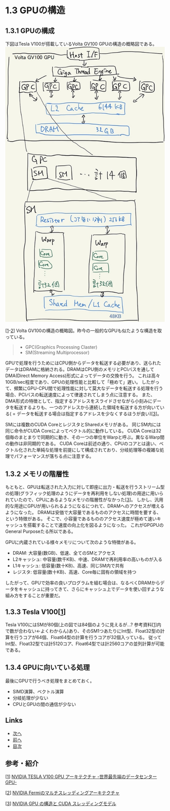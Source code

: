# 1.3 GPUの構造
## 1.3.1 GPUの構成
下図はTesla V100が搭載しているVolta GV100 GPUの構造の概略図である。
![1.3-gpu-arch.jpg](./images/1.3-gpu-arch.jpg)

[[1]-[2]] Volta GV100の構造の概略図。昨今の一般的なGPUも似たような構造を取っている。

>* GPC(Graphics Processing Claster)
>* SM(Streaming Multiprocessor)

GPUで処理を行うためにはCPU側からデータを転送する必要があり、送られたデータはDRAMに格納される。DRAMはCPU側のメモリとPCIバスを通してDMA(Direct Memory Access)形式によってデータの交換を行う。
これは高々10GB/sec程度であり、GPUの処理性能と比較して「極めて」遅い。
したがって、頻繁にGPU-CPU間で処理性能に対して莫大なデータを転送する処理を行う場合、PCIバスの転送速度によって律速されてしまう点に注意する。
また、DMA形式の特徴として、指定するアドレスをスライドさせながら小刻みにデータを転送するよりも、一つのアドレスから連続した領域を転送する方が向いている( = データを転送する場合は指定するアドレスを少なくするほうが良い)[[3]]。

SMには複数のCUDA CoreとレジスタとSharedメモリがある。
同じSM内には同じ命令がCUDA Coreによってベクトル的に動作している。
CUDA Coreは32個毎のまとまりで同期的に動き、その一つの単位をWarpと呼ぶ。異なるWarp間の動作は非同期的である。
CUDA Coreは前述の通り、CPUのコアとは違い、ベクトル化された単純な処理を前提にして構成されており、分岐処理等の複雑な処理でパフォーマンスが落ちる点に注意する。

## 1.3.2 メモリの階層性
もともと、GPUは転送された入力に対して即座に出力・転送を行うストリーム型の処理(グラフィック処理のようにデータを再利用をしない処理)の用途に用いられていたので、CPUにあるようなメモリの階層性がなかった[[3]]。
しかし、汎用的な用途にGPUが用いられるようになるにつれて、DRAMへのアクセスが増えるようになった。
DRAMは安価で大容量であるもののアクセスに時間を要する、という特徴がある。
そこで、小容量であるもののアクセス速度が極めて速いキャッシュを搭載することで速度の向上化を図るようになった。
これがGPGPUのGeneral Purposeたる所以である。

GPUに内蔵されている様々メモリについて次のような特徴がある。

* DRAM: 大容量(数GB)、低速、全てのSMとアクセス
* L2キャッシュ: 中容量(数千KB)、中速、DRAMで再利用率の高いものが入る
* L1キャッシュ: 低容量(数十KB)、高速、同じSM内で共有
* レジスタ: 低容量(数十KB)、高速、Core毎に固有の領域を持つ

したがって、GPUで効率の良いプログラムを組む場合は、なるべくDRAMからデータをキャッシュに持ってきて、さらにキャッシュ上でデータを使い回すような組み方をすることが重要だ。

## 1.3.3 Tesla V100[[1]]
Tesla V100にはSMが80個(上の図では84個のように見えるが...? 参考資料[[1]]内で数が合わない←よくわからん)あり、そのSM1つあたりにInt型、Float32型の計算を行うコアが64個、Float64型の計算を行うコアが32個入っている。
従ってInt型、Float32型では計5120コア、Float64型では計2560コアの並列計算が可能である。

## 1.3.4 GPUに向いている処理
最後にGPUで行うべき処理をまとめておく。

* SIMD演算、ベクトル演算
* 分岐処理が少ない
* CPUとGPUの間の通信が少ない

## Links
* [次へ](./1.4.md)
* [前へ](./1.2.md)
* [目次](./index.md)

## 参考・紹介
[[1]] [NVIDIA TESLA V100 GPU アーキテクチャ -世界最先端のデータセンター GPU-][1]

[[2]] [NVIDIA Fermiのマルチスレッディングアーキテクチャ][2]

[[3]] [NVIDIA GPU の構造と CUDA スレッディングモデル][3]

[1]: https://www.google.com/url?sa=t&rct=j&q=&esrc=s&source=web&cd=&ved=2ahUKEwivl8j6trbqAhUQHXAKHYBoApYQFjAAegQIARAB&url=https%3A%2F%2Fimages.nvidia.com%2Fcontent%2Fpdf%2Ftesla%2FVolta-Architecture-Whitepaper-v1.1-jp.pdf&usg=AOvVaw1FEIMLYNBBt8Y6CLaN80Ta

[2]: https://pc.watch.impress.co.jp/docs/column/kaigai/326442.html

[3]: https://www.softek.co.jp/SPG/Pgi/TIPS/public/accel/gpu-accel2.html